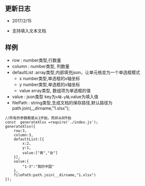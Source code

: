 ## 更新日志

+ 2017/2/15
 - 支持填入文本文档

## 样例
+ row : number类型,行数量
+ column : number类型, 列数量
+ defaultList :array类型,内部填充json，让单元格变为一个单选框模式
    - x number类型,单选框的x轴坐标
    - y number类型,单选框的x轴坐标
    - value array类型, 数组项为单选框的值
+ value : json类型 key为`x轴-y轴`,value为填入值
+ filePath : string类型,生成文档的保存路径,默认路径为path.join(__dirname,"1.xlsx");

```
//所有的参数都是从1开始，而非从0开始
const  generateXlsx =require('./index.js');
generateXlsx({
    row:3,
    column:3,
    defaultList:[{
        x:2,
        y:1,
        value:["男","女"]
    }],
    value:{
        "1-3":"我的中国"
    },
    filePath:path.join(__dirname,"1.xlsx")
});
```